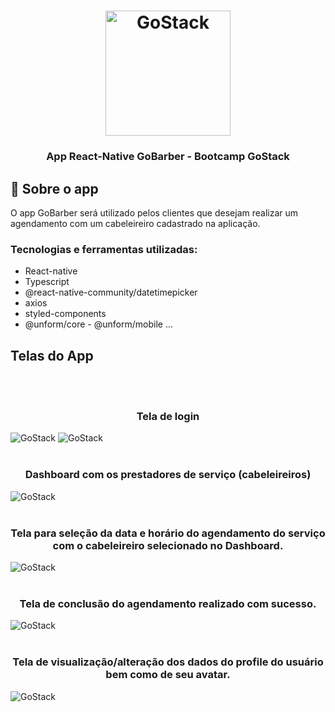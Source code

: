 <h1 align="center">
    <img alt="GoStack" src="https://rocketseat-cdn.s3-sa-east-1.amazonaws.com/bootcamp-header.png" width="200px" />
</h1>

<h3 align="center">
  App React-Native GoBarber - Bootcamp GoStack
</h3>


## :rocket: Sobre o app
O app GoBarber será utilizado pelos clientes que desejam realizar um agendamento com um cabeleireiro cadastrado na aplicação.

### Tecnologias e ferramentas utilizadas:

* React-native
* Typescript
* @react-native-community/datetimepicker
* axios
* styled-components
* @unform/core - @unform/mobile 
...

<h2> Telas do App </h2>
<br/>
<br/>

<h3 align="center">
  Tela de login
</h3>


<img alt="GoStack" src="https://github.com/camilaseasky/appGoBarber/blob/master/docs/SignIn.png" />
<img alt="GoStack" src="https://github.com/camilaseasky/appGoBarber/blob/master/docs/SignIn_2.png" />

<br/>
<br/>

<h3 align="center">
  Dashboard com os prestadores de serviço (cabeleireiros)
</h3>

<img alt="GoStack" src="https://github.com/camilaseasky/appGoBarber/blob/master/docs/Dashboard.png" />

<br/>
<br/>
<h3 align="center">
  Tela para seleção da data e horário do agendamento do serviço com o cabeleireiro selecionado no Dashboard.
</h3>

<img alt="GoStack" src="https://github.com/camilaseasky/appGoBarber/blob/master/docs/CreateAppointment.png" />

<br/>
<br/>
<h3 align="center">
  Tela de conclusão do agendamento realizado com sucesso.
</h3>

<img alt="GoStack" src="https://github.com/camilaseasky/appGoBarber/blob/master/docs/AppointmentCreated.png" />

<br/>
<br/>
<h3 align="center">
  Tela de visualização/alteração dos dados do profile do usuário bem como de seu avatar.
</h3>

<img alt="GoStack" src="https://github.com/camilaseasky/appGoBarber/blob/master/docs/Profile.png" />


